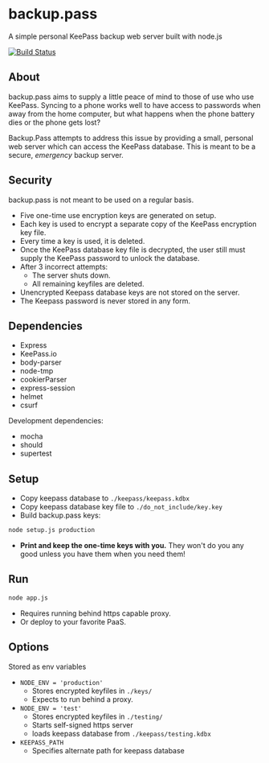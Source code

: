backup.pass
==========

A simple personal KeePass backup web server built with node.js

[![Build Status](https://travis-ci.org/mbsperry/backupPass.js.svg?branch=master)](https://travis-ci.org/mbsperry/backupPass.js)

## About

backup.pass aims to supply a little peace of mind to those of use
who use KeePass. Syncing to a phone works well to have access to
passwords when away from the home computer, but what happens when
the phone battery dies or the phone gets lost?

Backup.Pass attempts to address this issue by providing a small,
personal web server which can access the KeePass database. This is
meant to be a secure, *emergency* backup server.

## Security

backup.pass is not meant to be used on a regular basis.

- Five one-time use encryption keys are generated on setup.
- Each key is used to encrypt a separate copy of the KeePass
encryption key file. 
- Every time a key is used, it is deleted.
- Once the KeePass database key file is decrypted, the user still must
supply the KeePass password to unlock the database.
- After 3 incorrect attempts: 
   - The server shuts down.
   - All remaining keyfiles are deleted.
- Unencrypted Keepass database keys are not stored on the server.
- The Keepass password is never stored in any form.


## Dependencies

- Express
- KeePass.io
- body-parser
- node-tmp
- cookierParser
- express-session
- helmet
- csurf

Development dependencies:

- mocha
- should
- supertest

## Setup

- Copy keepass database to `./keepass/keepass.kdbx`
- Copy keepass database key file to `./do_not_include/key.key`
- Build backup.pass keys:

```bash
node setup.js production
```

- **Print and keep the one-time keys with you.** They won't do you any good unless you have them when you need them!

## Run


```bash
node app.js
```

- Requires running behind https capable proxy.
- Or deploy to your favorite PaaS.

## Options

Stored as env variables

- `NODE_ENV = 'production'`
    - Stores encrypted keyfiles in `./keys/`
    - Expects to run behind a proxy. 
- `NODE_ENV = 'test'`
    - Stores encrypted keyfiles in `./testing/`
    - Starts self-signed https server
    - loads keepass database from `./keepass/testing.kdbx`
- `KEEPASS_PATH`
    - Specifies alternate path for keepass database
